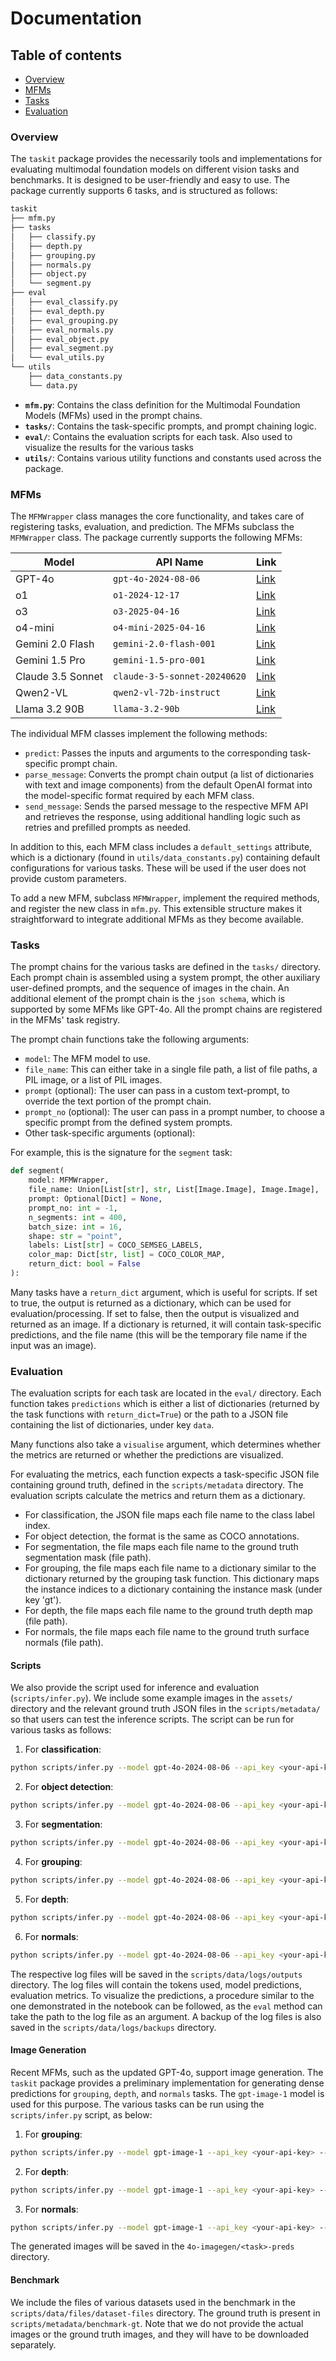 # Documentation

## Table of contents
- [Overview](#overview)
- [MFMs](#mfms)
- [Tasks](#tasks)
- [Evaluation](#evaluation)

### Overview

The `taskit` package provides the necessarily tools and implementations for evaluating multimodal foundation models on different vision tasks and benchmarks. It is designed to be user-friendly and easy to use. The package currently supports 6 tasks, and is structured as follows:

```bash
taskit
├── mfm.py
├── tasks
│   ├── classify.py
│   ├── depth.py
│   ├── grouping.py
│   ├── normals.py
│   ├── object.py
│   └── segment.py
├── eval
│   ├── eval_classify.py
│   ├── eval_depth.py
│   ├── eval_grouping.py
│   ├── eval_normals.py
│   ├── eval_object.py
│   ├── eval_segment.py
│   └── eval_utils.py
└── utils
    ├── data_constants.py
    └── data.py
```

- **`mfm.py`**: Contains the class definition for the Multimodal Foundation Models (MFMs) used in the prompt chains.
- **`tasks/`**: Contains the task-specific prompts, and prompt chaining logic.
- **`eval/`**: Contains the evaluation scripts for each task. Also used to visualize the results for the various tasks
- **`utils/`**: Contains various utility functions and constants used across the package.

### MFMs

The `MFMWrapper` class manages the core functionality, and takes care of registering tasks, evaluation, and prediction. The MFMs subclass the `MFMWrapper` class. The package currently supports the following MFMs:

| Model | API Name | Link |
|-------|----------|------|
| GPT-4o | `gpt-4o-2024-08-06` | [Link](https://openai.com/index/hello-gpt-4o/) |
| o1 | `o1-2024-12-17` | [Link](https://openai.com/o1/) |
| o3 | `o3-2025-04-16` | [Link](https://openai.com/index/introducing-o3-and-o4-mini/) |
| o4-mini | `o4-mini-2025-04-16` | [Link](https://openai.com/index/introducing-o3-and-o4-mini/) |
| Gemini 2.0 Flash | `gemini-2.0-flash-001` | [Link](https://deepmind.google/technologies/gemini/flash/) |
| Gemini 1.5 Pro | `gemini-1.5-pro-001` | [Link](https://deepmind.google/technologies/gemini/pro/) |
| Claude 3.5 Sonnet | `claude-3-5-sonnet-20240620` | [Link](https://www.anthropic.com/news/claude-3-5-sonnet) |
| Qwen2-VL | `qwen2-vl-72b-instruct` | [Link](https://github.com/QwenLM/Qwen2-VL) |
| Llama 3.2 90B | `llama-3.2-90b` | [Link](https://ai.meta.com/blog/llama-3-2-connect-2024-vision-edge-mobile-devices/) |

The individual MFM classes implement the following methods:
- `predict`: Passes the inputs and arguments to the corresponding task-specific prompt chain.
- `parse_message`: Converts the prompt chain output (a list of dictionaries with text and image components) from the default OpenAI format into the model-specific format required by each MFM class.
- `send_message`: Sends the parsed message to the respective MFM API and retrieves the response, using additional handling logic such as retries and prefilled prompts as needed.

In addition to this, each MFM class includes a `default_settings` attribute, which is a dictionary (found in `utils/data_constants.py`) containing default configurations for various tasks. These will be used if the user does not provide custom parameters.

To add a new MFM, subclass `MFMWrapper`, implement the required methods, and register the new class in `mfm.py`. This extensible structure makes it straightforward to integrate additional MFMs as they become available.

### Tasks
The prompt chains for the various tasks are defined in the `tasks/` directory. Each prompt chain is assembled using a system prompt, the other auxiliary user-defined prompts, and the sequence of images in the chain. An additional element of the prompt chain is the `json schema`, which is supported by some MFMs like GPT-4o. All the prompt chains are registered in the MFMs' task registry.

The prompt chain functions take the following arguments:
- `model`: The MFM model to use.
- `file_name`: This can either take in a single file path, a list of file paths, a PIL image, or a list of PIL images.
- `prompt` (optional): The user can pass in a custom text-prompt, to override the text portion of the prompt chain. 
- `prompt_no` (optional): The user can pass in a prompt number, to choose a specific prompt from the defined system prompts.
- Other task-specific arguments (optional): 

For example, this is the signature for the `segment` task:
```python
def segment(
    model: MFMWrapper,
    file_name: Union[List[str], str, List[Image.Image], Image.Image],
    prompt: Optional[Dict] = None,
    prompt_no: int = -1,
    n_segments: int = 400,
    batch_size: int = 16,
    shape: str = "point",
    labels: List[str] = COCO_SEMSEG_LABELS,
    color_map: Dict[str, list] = COCO_COLOR_MAP,
    return_dict: bool = False
):
```

Many tasks have a `return_dict` argument, which is useful for scripts. If set to true, the output is returned as a dictionary, which can be used for evaluation/processing. If set to false, then the output is visualized and returned as an image. If a dictionary is returned, it will contain task-specific predictions, and the file name (this will be the temporary file name if the input was an image).

### Evaluation
The evaluation scripts for each task are located in the `eval/` directory. Each function takes `predictions` which is either a list of dictionaries (returned by the task functions with `return_dict=True`) or the path to a JSON file containing the list of dictionaries, under key `data`.

Many functions also take a `visualise` argument, which determines whether the metrics are returned or whether the predictions are visualized. 

For evaluating the metrics, each function expects a task-specific JSON file containing ground truth, defined in the `scripts/metadata` directory. The evaluation scripts calculate the metrics and return them as a dictionary.

- For classification, the JSON file maps each file name to the class label index.
- For object detection, the format is the same as COCO annotations.
- For segmentation, the file maps each file name to the ground truth segmentation mask (file path).
- For grouping, the file maps each file name to a dictionary similar to the dictionary returned by the grouping task function. This dictionary maps the instance indices to a dictionary containing the instance mask (under key 'gt').
- For depth, the file maps each file name to the ground truth depth map (file path).
- For normals, the file maps each file name to the ground truth surface normals (file path).

#### Scripts
We also provide the script used for inference and evaluation (`scripts/infer.py`). We include some example images in the `assets/` directory and the relevant ground truth JSON files in the `scripts/metadata/` so that users can test the inference scripts. The script can be run for various tasks as follows:

1. For **classification**:
```bash
python scripts/infer.py --model gpt-4o-2024-08-06 --api_key <your-api-key> --task classify --eval_type eval_classify --batch_size 1 --n_threads 1 --data_files scripts/data/files/classify.txt --ground_truth scripts/metadata/classify.json --log_name test_classify
```

2. For **object detection**:
```bash
python scripts/infer.py --model gpt-4o-2024-08-06 --api_key <your-api-key> --task detect --eval_type eval_detect --n_threads 2 --data_files scripts/data/files/object.txt --ground_truth scripts/metadata/object.json --log_name test_detect
```

3. For **segmentation**:
```bash
python scripts/infer.py --model gpt-4o-2024-08-06 --api_key <your-api-key> --task segment --eval_type eval_segment --n_threads 2 --data_files scripts/data/files/segment.txt --ground_truth scripts/metadata/segment.json --log_name test_segment
```

4. For **grouping**:
```bash
python scripts/infer.py --model gpt-4o-2024-08-06 --api_key <your-api-key> --task group --eval_type eval_group --n_threads 2 --data_files scripts/data/files/grouping.txt --ground_truth scripts/metadata/grouping.json --log_name test_group
```

5. For **depth**:
```bash
python scripts/infer.py --model gpt-4o-2024-08-06 --api_key <your-api-key> --task depth --eval_type eval_depth --n_threads 2 --data_files scripts/data/files/depth.txt --ground_truth scripts/metadata/depth.json --log_name test_depth
```

6. For **normals**:
```bash
python scripts/infer.py --model gpt-4o-2024-08-06 --api_key <your-api-key> --task normals --eval_type eval_normals --n_threads 2 --data_files scripts/data/files/normals.txt --ground_truth scripts/metadata/normals.json --log_name test_normals
```

The respective log files will be saved in the `scripts/data/logs/outputs` directory. The log files will contain the tokens used, model predictions, evaluation metrics. To visualize the predictions, a procedure similar to the one demonstrated in the notebook can be followed, as the `eval` method can take the path to the log file as an argument. A backup of the log files is also saved in the `scripts/data/logs/backups` directory.

#### Image Generation
Recent MFMs, such as the updated GPT-4o, support image generation. The `taskit` package provides a preliminary implementation for generating dense predictions for `grouping`, `depth`, and `normals` tasks. The `gpt-image-1` model is used for this purpose. The various tasks can be run using the `scripts/infer.py` script, as below:

1. For **grouping**:
```bash
python scripts/infer.py --model gpt-image-1 --api_key <your-api-key> --task dense_group --eval_type eval_dense_group --n_threads 2 --data_files scripts/data/files/grouping.txt --ground_truth scripts/metadata/grouping.json --log_name test_dense_group
```

2. For **depth**:
```bash
python scripts/infer.py --model gpt-image-1 --api_key <your-api-key> --task dense_depth --eval_type eval_dense_depth --n_threads 2 --data_files scripts/data/files/depth.txt --ground_truth scripts/metadata/depth.json --log_name test_dense_depth
```

3. For **normals**:
```bash
python scripts/infer.py --model gpt-image-1 --api_key <your-api-key> --task dense_normals --eval_type eval_dense_normals --n_threads 2 --data_files scripts/data/files/normals.txt --ground_truth scripts/metadata/normals.json --log_name test_dense_normals
```

The generated images will be saved in the `4o-imagegen/<task>-preds` directory.

#### Benchmark
We include the files of various datasets used in the benchmark in the `scripts/data/files/dataset-files` directory. The ground truth is present in `scripts/metadata/benchmark-gt`. Note that we do not provide the actual images or the ground truth images, and they will have to be downloaded separately. 